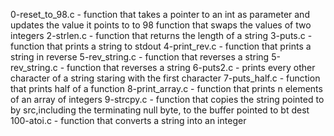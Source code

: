 0-reset_to_98.c - function that takes a pointer to an int as parameter and updates the value it points to to 98
function that swaps the values of two integers
2-strlen.c - function that returns the length of a string
3-puts.c - function that prints a string to stdout
4-print_rev.c - function that prints a string in reverse
5-rev_string.c - function that reverses a string
5-rev_string.c - function that reverses a string
6-puts2.c - prints every other character of a string staring with the first character
7-puts_half.c - function that prints half of a function
8-print_array.c - function that prints n elements of an array of integers
9-strcpy.c - function that copies the string pointed to by src,including the terminating null byte, to the buffer pointed to bt dest
100-atoi.c - function that converts a string into an integer
